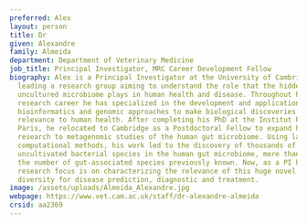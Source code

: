```yaml
---
preferred: Alex
layout: person
title: Dr
given: Alexandre
family: Almeida
department: Department of Veterinary Medicine
job_title: Principal Investigator, MRC Career Development Fellow
biography: Alex is a Principal Investigator at the University of Cambridge,
  leading a research group aiming to understand the role that the hidden,
  uncultured microbiome plays in human health and disease. Throughout his
  research career he has specialized in the development and application of
  bioinformatics and genomic approaches to make biological discoveries with
  relevance to human health. After completing his PhD at the Institut Pasteur in
  Paris, he relocated to Cambridge as a Postdoctoral Fellow to expand his
  research to metagenomic studies of the human gut microbiome. Using large-scale
  computational methods, his work led to the discovery of thousands of
  uncultivated bacterial species in the human gut microbiome, more than tripling
  the number of gut-associated species previously known. Now, as a PI his
  research focus is on characterizing the relevance of this huge novel microbial
  diversity for disease prediction, diagnostic and treatment.
image: /assets/uploads/Almeida_Alexandre.jpg
webpage: https://www.vet.cam.ac.uk/staff/dr-alexandre-almeida
crsid: aa2369
---
```


